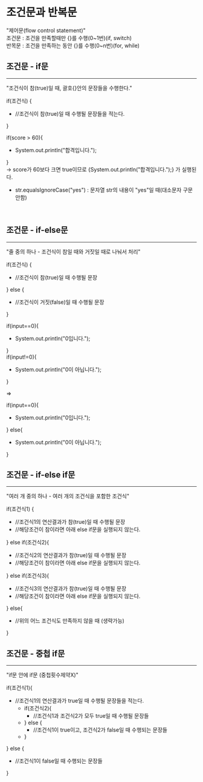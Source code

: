 조건문과 반복문
=========================

"제어문(flow control statement)"  
조건문 : 조건을 만족할때만 {}를 수행(0~1번)(if, switch)  
반목문 : 조건을 만족하는 동안 {}를 수행(0~n번)(for, while)


조건문 - if문
---------
*****
"조건식이 참(true)일 때, 괄호{}안의 문장들을 수행한다."  
  
if(조건식) {  
* //조건식이 참(true)일 때 수행될 문장들을 적는다.  

}    

if(score > 60){  
* System.out.println("합격입니다.");  

}  
-> score가 60보다 크면 true이므로 {System.out.println("합격입니다.");} 가 실행된다.  


- str.equalsIgnoreCase("yes") : 문자열 str의 내용이 "yes"일 때(대소문자 구문안함)    
<br>  


조건문 - if-else문
--------
*****
"줄 중의 하나 - 조건식이 참일 때와 거짓일 때로 나눠서 처리"  

if(조건식) {   
* //조건식이 참(true)일 때 수행될 문장  

} else {  
* //조건식이 거짓(false)일 때 수행될 문장  

}

if(input==0){ 
* System.out.println("0입니다."); 

}  
if(input!=0){ 
* System.out.println("0이 아닙니다."); 
 
}  

=>  

if(input==0){
* System.out.println("0입니다.");  

} else{ 
* System.out.println("0이 아닙니다."); 

}  

  
조건문 - if-else if문
----------
*****
"여러 개 중의 하나 - 여러 개의 조건식을 포함한 조건식"  

if(조건식1) {     
* //조건식1의 연산결과가 참(true)일 때 수행될 문장    
* //해당조건이 참이라면 아래 else if문을 실행되지 않는다.  

} else if(조건식2){    
* //조건식2의 연산결과가 참(true)일 때 수행될 문장  
* //해당조건이 참이라면 아래 else if문을 실행되지 않는다.  

} else if(조건식3){    
* //조건식3의 연산결과가 참(true)일 때 수행될 문장  
* //해당조건이 참이라면 아래 else if문을 실행되지 않는다.  

} else{  
* //위의 어느 조건식도 만족하지 않을 때 (생략가능)  

}  


조건문 - 중첩 if문
-------------
*****
"if문 안에 if문 (중첩횟수제약X)"  
  
if(조건식1){
* //조건식1의 연산결과가 true일 때 수행될 문장들을 적는다.
  * if(조건식2){
    * //조건식1과 조건식2가 모두 true일 때 수행될 문장들
  * } else {
    * //조건식1이 true이고, 조건식2가 false일 때 수행되는 문장들
  * }

} else {
* //조건식1이 false일 때 수행되는 문장들  

}  

